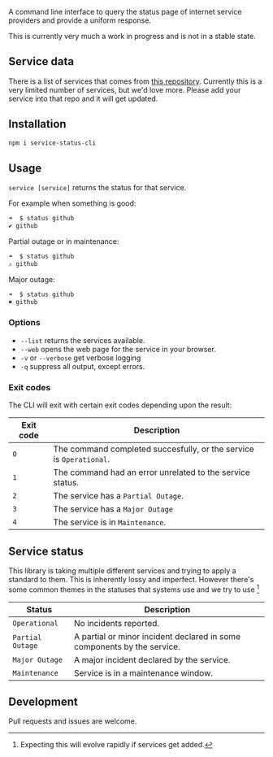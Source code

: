 A command line interface to query the status page of internet service providers and provide a uniform response.

This is currently very much a work in progress and is not in a stable state.

## Service data

There is a list of services that comes from [this repository](https://github.com/andymckay/service-status-data). Currently this is a very limited number of services, but we'd love more. Please add your service into that repo and it will get updated.

## Installation

```bash
npm i service-status-cli
```

## Usage

`service [service]` returns the status for that service.

For example when something is good:

```bash
➜  $ status github
✔ github
```

Partial outage or in maintenance:

```bash
➜  $ status github
⚠ github
```

Major outage:

```bash
➜  $ status github
✖ github
```

### Options

- `--list` returns the services available.
- `--web` opens the web page for the service in your browser.
- `-v` or `--verbose` get verbose logging
- `-q` suppress all output, except errors.

### Exit codes

The CLI will exit with certain exit codes depending upon the result:

| Exit code | Description                                                         |
| --------- | ------------------------------------------------------------------- |
| `0`       | The command completed succesfully, or the service is `Operational`. |
| `1`       | The command had an error unrelated to the service status.           |
| `2`       | The service has a `Partial Outage`.                                 |
| `3`       | The service has a `Major Outage`                                    |
| `4`       | The service is in `Maintenance`.                                    |

## Service status

This library is taking multiple different services and trying to apply a standard to them. This is inherently lossy and imperfect. However there's some common themes in the statuses that systems use and we try to use [^1]

| Status           | Description                                                             |
| ---------------- | ----------------------------------------------------------------------- |
| `Operational`    | No incidents reported.                                                  |
| `Partial Outage` | A partial or minor incident declared in some components by the service. |
| `Major Outage`   | A major incident declared by the service.                               |
| `Maintenance`    | Service is in a maintenance window.                                     |

[^1]: Expecting this will evolve rapidly if services get added.

## Development

Pull requests and issues are welcome.